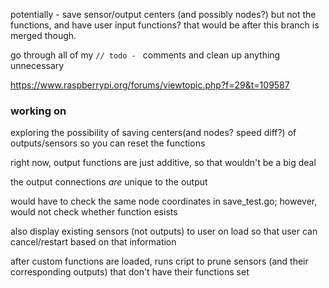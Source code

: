 potentially - save sensor/output centers (and possibly nodes?) but not the functions, and have user input functions?  that would be after this branch is merged though.

go through all of my `// todo - ` comments and clean up anything unnecessary

https://www.raspberrypi.org/forums/viewtopic.php?f=29&t=109587

### working on

exploring the possibility of saving centers(and nodes?  speed diff?) of outputs/sensors so you can reset the functions

right now, output functions are just additive, so that wouldn't be a big deal

the output connections *are* unique to the output 

would have to check the same node coordinates in save_test.go; however, would not check whether function esists

also display existing sensors (not outputs) to user on load so that user can cancel/restart based on that information

after custom functions are loaded, runs cript to prune sensors (and their corresponding outputs) that don't have their functions set